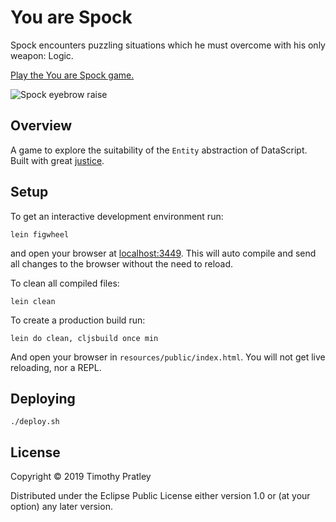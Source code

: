 # You are Spock

Spock encounters puzzling situations which he must overcome with his only weapon: Logic.

[Play the You are Spock game.](https://timothypratley.github.io/you-are-spock)

![Spock eyebrow raise](https://i.gifer.com/ONxG.gif)


## Overview

A game to explore the suitability of the `Entity` abstraction of DataScript.
Built with great [justice](https://www.github.com/timothypratley/justice).


## Setup

To get an interactive development environment run:

    lein figwheel

and open your browser at [localhost:3449](http://localhost:3449/).
This will auto compile and send all changes to the browser without the need to reload.

To clean all compiled files:

    lein clean

To create a production build run:

    lein do clean, cljsbuild once min

And open your browser in `resources/public/index.html`.
You will not get live reloading, nor a REPL.


## Deploying

`./deploy.sh`


## License

Copyright © 2019 Timothy Pratley

Distributed under the Eclipse Public License either version 1.0 or (at your option) any later version.
